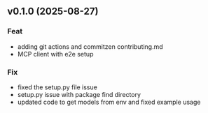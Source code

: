 ## v0.1.0 (2025-08-27)

### Feat

- adding git actions and commitzen contributing.md
- MCP client with e2e setup

### Fix

- fixed the setup.py file issue
- setup.py issue with package find directory
- updated code to get models from env and fixed example usage
